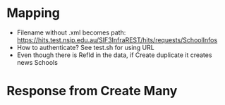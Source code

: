 # Mapping

* Filename without .xml becomes path:
	https://hits.test.nsip.edu.au/SIF3InfraREST/hits/requests/SchoolInfos
* How to authenticate?
	See test.sh for using URL
* Even though there is RefId in the data, if Create duplicate it creates news Schools



# Response from Create Many

<createResponse xmlns="http://www.sifassociation.org/infrastructure/3.2.1">
    <creates>
        <create id="54ad5601-c1ca-4781-a774-ebe87c33acf1" advisoryId="F6D82C3D-4F95-4DB5-A689-C8C46AF0D202" statusCode="201"/>
        <create id="ea699e45-8968-405d-81bb-6f399b9d60ce" advisoryId="758EDB81-E368-4152-BD08-864898B257EA" statusCode="201"/>
        <create id="060ff67f-9c78-48aa-ac10-612b5ff09feb" advisoryId="144D3D22-0476-4C91-A951-3126840B6463" statusCode="201"/>
        <create id="f8165733-f4b1-44c5-b4f2-d145ef0e615c" advisoryId="3E7A85CF-4911-46B4-BFAC-1E252DCD4FCE" statusCode="201"/>
        <create id="432c87dd-4de0-438d-af04-4fe4666f6cc5" advisoryId="197CD4D8-AD58-4128-AF8F-433A77DACAD6" statusCode="201"/>
        <create id="d496c7ed-96fa-473f-8485-56277eefcb66" advisoryId="8E9887BA-A320-461C-B684-BAB180294798" statusCode="201"/>
        <create id="59ae00d5-c115-43db-96e6-ac410d987ac7" advisoryId="E151224A-7114-4C30-986E-F4CDD03CE679" statusCode="201"/>
        <create id="f8403f84-45cf-4daa-81e9-26fb8ac18fb9" advisoryId="F24CABDE-7FD1-4054-ACF4-E2E80686A7F1" statusCode="201"/>
        <create id="44246e0b-bd1c-41a7-8a8e-31a720366851" advisoryId="B346B532-5CD0-444B-A563-E2CBB3C526D3" statusCode="201"/>
        <create id="3068be56-e6b4-4a5c-a867-d981b7ea277a" advisoryId="58551EA7-52F1-49B9-87B1-5220D5D88533" statusCode="201"/>
    </creates>
</createResponse>
